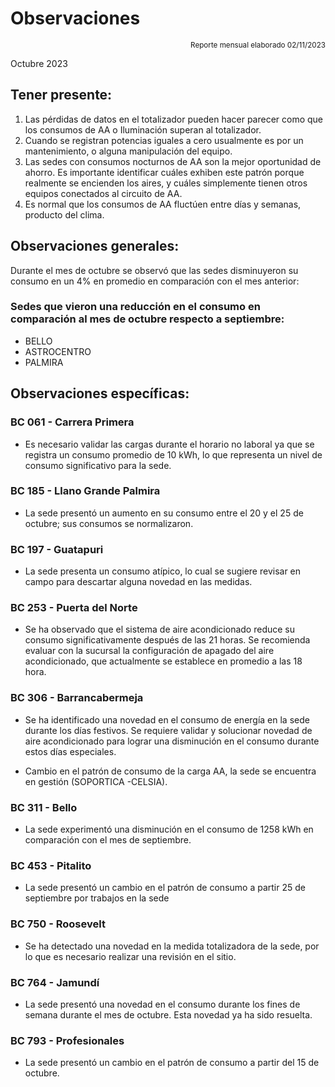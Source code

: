 # Observaciones

<div align="right">

<span style="font-size: smaller;">Reporte mensual elaborado 02/11/2023</span>

</div>

Octubre 2023
## Tener presente:

1. Las pérdidas de datos en el totalizador pueden hacer parecer como que los consumos de AA o Iluminación superan al totalizador.
2. Cuando se registran potencias iguales a cero usualmente es por un mantenimiento, o alguna manipulación del equipo.
3. Las sedes con consumos nocturnos de AA son la mejor oportunidad de ahorro. Es importante identificar cuáles exhiben este patrón porque realmente se encienden los aires, y cuáles simplemente tienen otros equipos conectados al circuito de AA.
4. Es normal que los consumos de AA fluctúen entre días y semanas, producto del clima.

## Observaciones generales:
Durante el mes de octubre se observó que las sedes disminuyeron su consumo en un 4% en promedio en comparación con el mes anterior:

### Sedes que vieron una reducción en el consumo en comparación al mes de octubre respecto a septiembre:
- BELLO
- ASTROCENTRO
- PALMIRA


<!-- ### Sedes que vieron un incremento en el consumo en comparación al mes de octubre respecto a septiembre:
- CALLE 10
- GIRARDOT
- PUERTAS DEL NORTE -->



## Observaciones específicas:


<!-- ### BC 044 - Piedecuesta

- Para la sede BC Piedecuesta, se realizó la normalización del punto de medida Frontera y de los AA el 02/05/2025. Como resultado, se observó que el consumo del mes de junio es superior al valor de referencia establecido en la línea base la cual presentaba novedad para carga AA. -->

### BC 061 - Carrera Primera

- Es necesario validar las cargas durante el horario no laboral ya que se registra un consumo promedio de 10 kWh, lo que representa un nivel de consumo significativo para la sede.

<!-- ### BC 66 - Palmira -->

<!-- La sede ha logrado reducir su consumo en un 7% con respecto al mes anterior, lo que indica que se ha tenido en cuenta la recomendación de encender el aire acondicionado a partir de las 7:00 am. Esta medida ha generado ahorros de 649 kWh en el mes de Septiembre. -->

<!-- ### BC 78 - El Cacique -->

<!-- ### BC 88 - Cúcuta -->

<!-- ### BC 90 - Megamall -->

### BC 185 - Llano Grande Palmira

- La sede presentó un aumento en su consumo entre el 20 y el 25 de octubre; sus consumos se normalizaron.

<!-- Se han logrado ahorros de 399 kWh para el mes de Septiembre gracias a la corrección de los consumos atípicos durante los fines de semana mediante ajustes en la automatización. -->

### BC 197 - Guatapuri

- La sede presenta un consumo atípico, lo cual se sugiere revisar en campo para descartar alguna novedad en las medidas.

<!-- ### BC 205 - Villa Colombia -->

<!-- ### BC 210 - Banca Colombia Cartagena -->

<!-- Validar que trabajo se realizo el 20 junio debido a que bajo el consumo de la carga de AA en las horas nocturnas, replicar acción de mejora en otras sedes. -->

<!-- ### BC 205 - Villa Colombia -->

<!-- ### BC 216 - Sabana de Torres -->

### BC 253 - Puerta del Norte

- Se ha observado que el sistema de aire acondicionado reduce su consumo significativamente después de las 21 horas. Se recomienda evaluar con la sucursal la configuración de apagado del aire acondicionado, que actualmente se establece en promedio a las 18 hora.

<!--### BC 291 - Las Palmas -->

<!-- ### BC 302 - Quebrada Seca -->

### BC 306 - Barrancabermeja

- Se ha identificado una novedad en el consumo de energía en la sede durante los días festivos. Se requiere validar y solucionar novedad de aire acondicionado para lograr una disminución en el consumo durante estos días especiales.

- Cambio en el patrón de consumo de la carga AA, la sede se encuentra en gestión (SOPORTICA -CELSIA).

### BC 311 - Bello

- La sede experimentó una disminución en el consumo de 1258 kWh en comparación con el mes de septiembre.

<!-- Se ha identificado una novedad en el consumo de energía en la sede durante los días festivos. -->

<!-- ### BC 371 - Caucasia

- Se presenta novedad en medida AA a partir del 5 agosto, se presentaron trabajos en la sede por reposición de aire y planta electrica. Se presenta novedad en la medida de AA. -->

<!-- ### BC 398 - Mariquita -->

<!-- ### BC 424 - Honda -->

### BC 453 - Pitalito

- La sede presentó un cambio en el patrón de consumo a partir 25 de septiembre por trabajos en la sede

<!-- ### BC 454 - Quinta Avenida  

- La sede experimentó un cambio en el patrón de consumo a partir del 1 al 14 de Septiembre, lo que resultó en un aumento de 2097 kWh en comparación con el mes de agosto.-->


<!-- Se ha normalizado la medida a partir del 10 agosto, se incluye en el dashboard e informe de control. Es
importante tener en cuenta que se está construyendo la línea base para futuras referencias. -->

<!--### BC 459 - Campo Alegre -->

<!-- Se debe validar sistema de AA, debido a que presenta comportamiento de consumo atipico a partir del 15 agosto. -->

<!-- Pendiente de actualización de firmware. -->

<!-- ### BC 495 - El Bosque -->

<!-- Se presenta alerta por carga climitazación en horario nocturno para el sabado 22 agosto. Validar si se presentaron trabajos en la sede. -->

<!-- ### BC 496 - Iwanna

- Los trabajos en la sede finalizaron el 4 de septiembre y se observó una disminución de 1,711 kWh en el consumo en septiembre en comparación con el mes de agosto. esta sede es un ejemplo de los ahorros -->

<!--### BC 514 - Centro Comercial Único -->

<!--### BC 523 - Olímpica -->

<!-- ### BC 534 - Buganviles -->

<!-- ### BC 613 - La America -->

<!-- Se presentó un cambio en el consumo nocturno para el 12 de agosto. Se deben validar temas de automatización en la sede. -->

<!-- ### BC 656 - Mayales -->

<!-- ### BC 659 - Girardot -->


<!-- ### BC 678 - Paseo de la Castellana -->


<!-- ### BC 705 - El Bagre  --> 


<!-- ### BC 741 - Calima--> 

<!-- Se desmonto monitoreo por adecuación en la sede entra fase 2.-->


### BC 750 - Roosevelt

- Se ha detectado una novedad en la medida totalizadora de la sede, por lo que es necesario realizar una revisión en el sitio.

### BC 764 - Jamundí

- La sede presentó una novedad en el consumo durante los fines de semana durante el mes de octubre. Esta novedad ya ha sido resuelta.

<!-- ### BC 776 - Lebrija

- Se debe validar la carga totalizadora, ya que presenta un cambio en el patrón de consumo a partir del 11 de septiembre. -->

<!-- ### BC 784 - Centro Colon -->
 
<!-- Consumo irregular con respecto a la línea base (revsar tablero interactivo para junior información).  -->

<!-- ### BC 787 - Bocagrande Carrera Tercera -->

<!-- ### BC 789 - Manga -->

<!-- ### BC 792 - Paseo del comercio -->

### BC 793 - Profesionales

- La sede presentó un cambio en el patrón de consumo a partir del 15 de octubre.

<!-- ### BC 796 - Girón -->

<!-- ### BC 799 - Floridablanca -->

<!-- ### BC 816 - Calle 10  -->

<!-- ### BC 824 - Ventura Plaza -->


<!-- ### BC 825 - Astrocentro -->

<!--### BC 829 - Unicentro Cali -->

<!-- A partir del 4 de agosto, se ha normalizado el monitoreo debido a una adecuación realizada en la sede. -->

<!-- ### BC 834 - San Mateo -->

<!-- ### BC 863 - Los Patios -->

<!-- ### - Valledupar -->

<!-- ### BC 863 - Granada -->